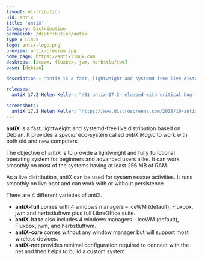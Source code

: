 ```yaml
---
layout: distribution
uid: antix
title: 'antiX'
Category: Distribution
permalink: /distribution/antix
type : Linux
logo: antix-logo.png
preview: antix-preview.jpg
home_page: https://antixlinux.com
desktops: [icewm, fluxbox, jwm, herbstluftwm]
base: [debian]

description : "antiX is a fast, lightweight and systemd-free live distribution based on Debian. It provides a special eco-system called *antiX Magic* to work with both old and new computers"

releases:
  antiX 17.2 Helen Keller: "/01-antix-17.2-released-with-critical-bug-fixes/"

screenshots:
  antiX 17.2 Helen Keller: "https://www.distroscreens.com/2018/10/antix-172-helen-keller-screenshots.html"
---
```


**antiX** is a fast, lightweight and systemd-free live distribution based on Debian. It provides a *special* eco-system called *antiX Magic* to work with both old and new computers.

The objective of antiX is to provide a lightweight and fully functional operating system for beginners and advanced users alike. It can work smoothly on most of the systems having at least 256 MB of RAM.

As a live distribution, antiX can be used for system rescue activities. It runs smoothly on live boot and can work with or without persistence.

There are 4 different varieties of antiX.
- **antiX-full** comes with 4 windows managers – IceWM (default), Fluxbox, jwm and herbstluftwm plus full LibreOffice suite.
- **antiX-base** also includes 4 windows managers – IceWM (default), Fluxbox, jwm, and herbstluftwm.
- **antiX-core** comes without any window manager but will support most wireless devices.
- **antiX-net** provides minimal configuration required to connect with the net and then helps to build a custom system. 
